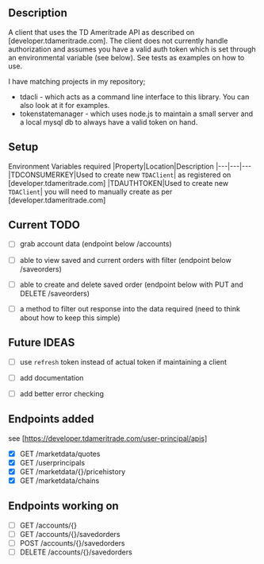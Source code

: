 ## Description

A client that uses the TD Ameritrade API as described on [developer.tdameritrade.com].  The client does not currently handle authorization and assumes you have a valid auth token which is set through an environmental variable (see below). See tests as examples on how to use.

I have matching projects in my repository;
- tdacli - which acts as a command line interface to this library.  You can also look at it for examples.
- tokenstatemanager - which uses node.js to maintain a small server and a local mysql db to always have a valid token on hand.

## Setup

Environment Variables required
|Property|Location|Description
|---|---|---
|TDCONSUMERKEY|Used to create new `TDAClient`| as registered on [developer.tdameritrade.com]
|TDAUTHTOKEN|Used to create new `TDAClient`| you will need to manually create as per [developer.tdameritrade.com] 

## Current TODO

- [ ] grab account data (endpoint below /accounts)
- [ ] able to view saved and current orders with filter (endpoint below /saveorders)
- [ ] able to create and delete saved order  (endpoint below with PUT and DELETE /saveorders)
- [ ] a method to filter out response into the data required (need to think about how to keep this simple)


## Future IDEAS
- [ ] use `refresh` token instead of actual token if maintaining a client
- [ ] add documentation
- [ ] add better error checking


## Endpoints added
see [https://developer.tdameritrade.com/user-principal/apis]

- [X] GET /marketdata/quotes
- [X] GET /userprincipals
- [X] GET /marketdata/{}/pricehistory
- [X] GET /marketdata/chains

## Endpoints working on
- [ ] GET /accounts/{}
- [ ] GET /accounts/{}/savedorders
- [ ] POST /accounts/{}/savedorders
- [ ] DELETE /accounts/{}/savedorders
